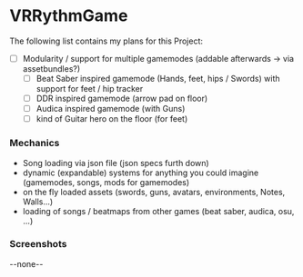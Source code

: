 # VRRythmGame

The following list contains my plans for this Project:
- [ ] Modularity / support for multiple gamemodes (addable afterwards -> via assetbundles?)
	- [ ] Beat Saber inspired gamemode (Hands, feet, hips / Swords) with support for feet / hip tracker
	- [ ] DDR inspired gamemode (arrow pad on floor)
	- [ ] Audica inspired gamemode (with Guns)
	- [ ] kind of Guitar hero on the floor (for feet)

### Mechanics
- Song loading via json file (json specs furth down)
- dynamic (expandable) systems for anything you could imagine (gamemodes, songs, mods for gamemodes)
- on the fly loaded assets (swords, guns, avatars, environments, Notes, Walls...)
- loading of songs / beatmaps from other games (beat saber, audica, osu, ...)

### Screenshots
--none--

